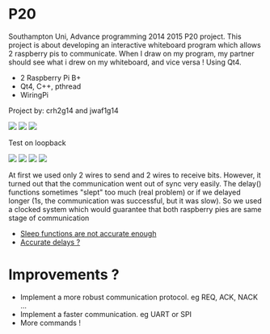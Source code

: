 # P20
Southampton Uni, Advance programming 2014 2015 P20 project. This project is about developing an interactive whiteboard program which allows 2 raspberry pis to communicate. When I draw on my program, my partner should see what i drew on my whiteboard, and vice versa ! Using Qt4.

- 2 Raspberry Pi B+
- Qt4, C++, pthread
- WiringPi

Project by: crh2g14 and jwaf1g14

![](https://cloud.githubusercontent.com/assets/12375343/7668025/7d4edb06-fc1a-11e4-966c-1838fc6471c1.jpg)
![](https://cloud.githubusercontent.com/assets/12375343/7668027/7d5b4d00-fc1a-11e4-80ee-6d8d4598c17a.jpg)
![](https://cloud.githubusercontent.com/assets/12375343/7668026/7d509176-fc1a-11e4-92bf-92b5dafca980.jpg)

Test on loopback

![](https://cloud.githubusercontent.com/assets/12375343/7668022/7d4cc35c-fc1a-11e4-9f13-3d5d827bbbe2.jpg)
![](https://cloud.githubusercontent.com/assets/12375343/7668021/7d488dfa-fc1a-11e4-81dc-93700c58221e.jpg)
![](https://cloud.githubusercontent.com/assets/12375343/7668023/7d4e0f8c-fc1a-11e4-8b20-dd88002cec36.jpg)
![](https://cloud.githubusercontent.com/assets/12375343/7668028/7d5f73e4-fc1a-11e4-814f-cb9ce0d0ad78.jpg)

At first we used only 2 wires to send and 2 wires to receive bits. However, it turned out that the communication went out of sync very easily. The delay() functions sometimes "slept" too much (real problem) or if we delayed longer (1s, the communication was successful, but it was slow). So we used a clocked system which would guarantee that both raspberry pies are same stage of communication

- [Sleep functions are not accurate enough](https://www.raspberrypi.org/forums/viewtopic.php?t=10479&p=118168)
- [Accurate delays ?](https://projects.drogon.net/accurate-delays-on-the-raspberry-pi/)

# Improvements ?
- Implement a more robust communication protocol. eg REQ, ACK, NACK ...
- Implement a faster communication. eg UART or SPI
- More commands !
